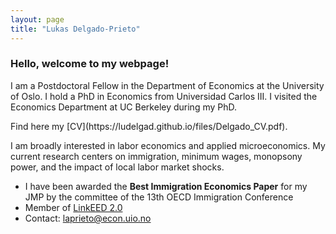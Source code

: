```yaml
---
layout: page
title: "Lukas Delgado-Prieto"
---
```

 
### Hello, welcome to my webpage! 
 
<p align="left" > 
I am a Postdoctoral Fellow in the Department of Economics at the University of Oslo. I hold a PhD in Economics from Universidad Carlos III. I visited the Economics Department at UC Berkeley during my PhD.
</p> Find here my [CV](https://ludelgad.github.io/files/Delgado_CV.pdf).

<p align="left" >  
I am broadly interested in labor economics and applied microeconomics. My current research centers on immigration, minimum wages, monopsony power, and the impact of local labor market shocks.
</p>

 - I have been awarded the **Best Immigration Economics Paper** for my JMP by the committee of the 13th OECD Immigration Conference
 - Member of [LinkEED 2.0](https://www.oecd.org/en/about/projects/linkeed-200.html)
 - Contact: [laprieto@econ.uio.no](mailto:laprieto@econ.uio.no)
